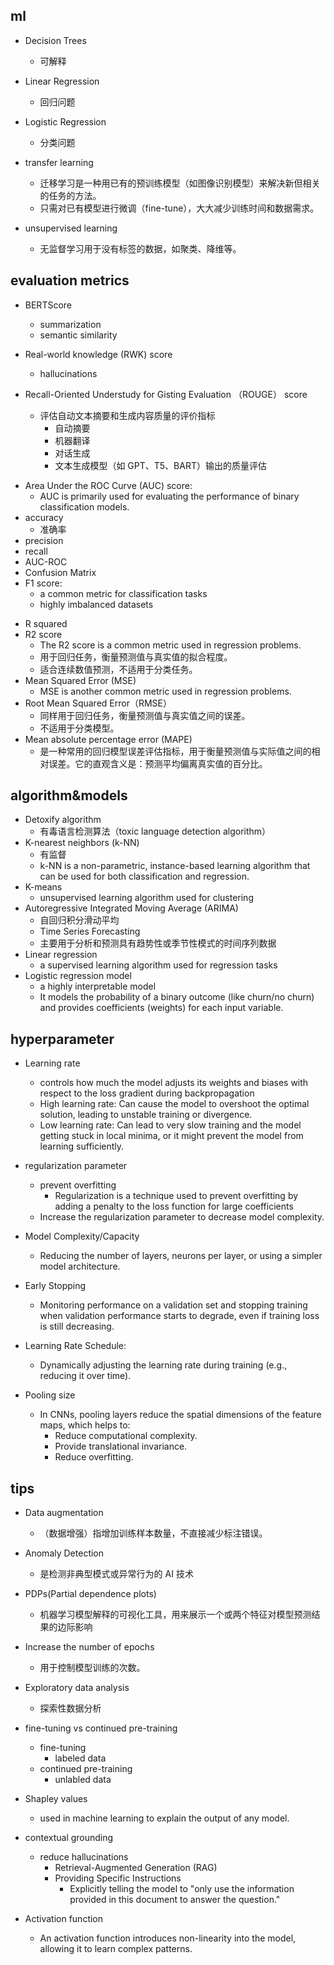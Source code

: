 
## ml
+ Decision Trees
    + 可解释

+ Linear Regression
    + 回归问题

+ Logistic Regression
    + 分类问题

+ transfer learning 
    + 迁移学习是一种用已有的预训练模型（如图像识别模型）来解决新但相关的任务的方法。
    + 只需对已有模型进行微调（fine-tune），大大减少训练时间和数据需求。

+ unsupervised learning
    + 无监督学习用于没有标签的数据，如聚类、降维等。

## evaluation metrics

+ BERTScore
   + summarization
   + semantic similarity 

+ Real-world knowledge (RWK) score
    + hallucinations

+ Recall-Oriented Understudy for Gisting Evaluation （ROUGE） score
    + 评估自动文本摘要和生成内容质量的评价指标
        + 自动摘要
        + 机器翻译
        + 对话生成
        + 文本生成模型（如 GPT、T5、BART）输出的质量评估

<!-- classification -->
+ Area Under the ROC Curve (AUC) score:
   + AUC is primarily used for evaluating the performance of binary classification models.
+ accuracy
   + 准确率
+ precision
+ recall
+ AUC-ROC
+ Confusion Matrix
+ F1 score:
    + a common metric for classification tasks
    + highly imbalanced datasets

<!-- regression metrics -->
+ R squared
+ R2 score
    + The R2 score is a common metric used in regression problems.
    + 用于回归任务，衡量预测值与真实值的拟合程度。
    + 适合连续数值预测，不适用于分类任务。
+ Mean Squared Error (MSE)
    + MSE is another common metric used in regression problems. 
+ Root Mean Squared Error（RMSE）
   + 同样用于回归任务，衡量预测值与真实值之间的误差。
   + 不适用于分类模型。
+ Mean absolute percentage error (MAPE)
    +  是一种常用的回归模型误差评估指标，用于衡量预测值与实际值之间的相对误差。它的直观含义是：预测平均偏离真实值的百分比。
## algorithm&models
+ Detoxify algorithm 
    + 有毒语言检测算法（toxic language detection algorithm）
+ K-nearest neighbors (k-NN)
    + 有监督
    + k-NN is a non-parametric, instance-based learning algorithm that can be used for both classification and regression.
+ K-means
    + unsupervised learning algorithm used for clustering
+ Autoregressive Integrated Moving Average (ARIMA)
    + 自回归积分滑动平均
    + Time Series Forecasting
    + 主要用于分析和预测具有趋势性或季节性模式的时间序列数据
+ Linear regression
    + a supervised learning algorithm used for regression tasks
+ Logistic regression model
    + a highly interpretable model
    + It models the probability of a binary outcome (like churn/no churn) and provides coefficients (weights) for each input variable. 


## hyperparameter 
+ Learning rate
    +  controls how much the model adjusts its weights and biases with respect to the loss gradient during backpropagation
    + High learning rate: Can cause the model to overshoot the optimal solution, leading to unstable training or divergence.
    + Low learning rate: Can lead to very slow training and the model getting stuck in local minima, or it might prevent the model from learning sufficiently.

+ regularization parameter
    + prevent overfitting
        + Regularization is a technique used to prevent overfitting by adding a penalty to the loss function for large coefficients
    + Increase the regularization parameter to decrease model complexity.
+ Model Complexity/Capacity
    +  Reducing the number of layers, neurons per layer, or using a simpler model architecture.

+ Early Stopping
    + Monitoring performance on a validation set and stopping training when validation performance starts to degrade, even if training loss is still decreasing.

+ Learning Rate Schedule:
    + Dynamically adjusting the learning rate during training (e.g., reducing it over time).

+ Pooling size 
    + In CNNs, pooling layers reduce the spatial dimensions of the feature maps, which helps to:
        + Reduce computational complexity.
        + Provide translational invariance.
        + Reduce overfitting.

## tips
+ Data augmentation
    + （数据增强）指增加训练样本数量，不直接减少标注错误。
+ Anomaly Detection
    + 是检测非典型模式或异常行为的 AI 技术
+ PDPs(Partial dependence plots)
    + 机器学习模型解释的可视化工具，用来展示一个或两个特征对模型预测结果的边际影响
+ Increase the number of epochs
    + 用于控制模型训练的次数。
+ Exploratory data analysis
    + 探索性数据分析

+ fine-tuning vs continued pre-training
    + fine-tuning
        + labeled data
    + continued pre-training
        + unlabled data

+ Shapley values 
    + used in machine learning to explain the output of any model. 

+ contextual grounding
    + reduce hallucinations
        + Retrieval-Augmented Generation (RAG)
        + Providing Specific Instructions
            +  Explicitly telling the model to "only use the information provided in this document to answer the question."
+  Activation function
    + An activation function introduces non-linearity into the model, allowing it to learn complex patterns.